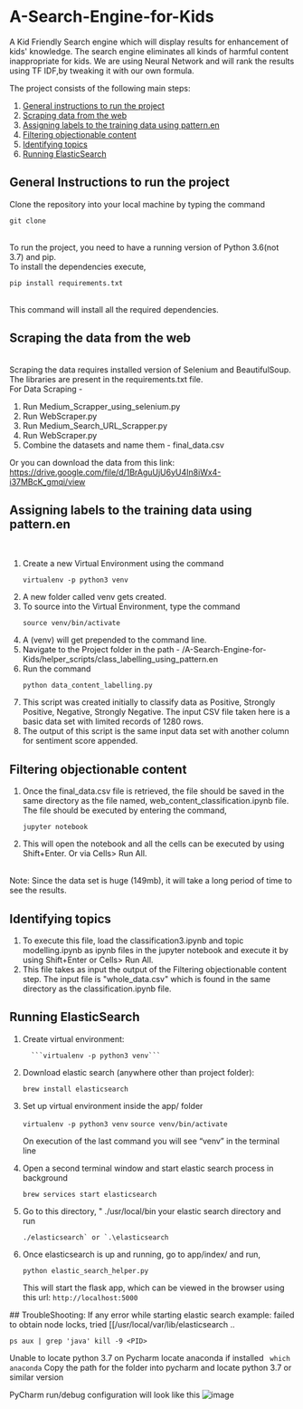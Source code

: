 # A-Search-Engine-for-Kids

A Kid Friendly Search engine which will display results for enhancement of kids' knowledge. The search engine eliminates all kinds of harmful content inappropriate for kids. We are using Neural Network and will rank the results using TF IDF,by tweaking it with our own formula.



The project consists of the following main steps:
<ol>
   <li><a href="#head1"> General instructions to run the project</a>
   <li><a href="#head2"> Scraping data from the web </a>
   <li><a href="#head3"> Assigning labels to the training data using pattern.en</a>
   <li><a href="#head4"> Filtering objectionable content</a>
   <li><a href="#head5"> Identifying topics</a>
   <li><a href="#head6"> Running ElasticSearch</a>
</ol>



<p id="head1"> <h2> General Instructions to run the project </h2></p>
Clone the repository into your local machine by typing the command
<br>


`git clone`

<br>
To run the project, you need to have a running version of Python 3.6(not 3.7) and pip.
<br>
To install the dependencies execute,
<br>

`pip install requirements.txt`

<br>
This command will install all the required dependencies.

<p id="head2"><h2> Scraping the data from the web </h2>
<br>
Scraping the data requires installed version of Selenium and BeautifulSoup. The libraries are present in the requirements.txt file.
<br>
For Data Scraping - 
<ol>
   <li>Run Medium_Scrapper_using_selenium.py
   <li>Run WebScraper.py
   <li>Run Medium_Search_URL_Scrapper.py
   <li>Run WebScraper.py
   <li>Combine the datasets and name them - final_data.csv
</ol>

Or you can download the data from this link: 
https://drive.google.com/file/d/1BrAguUjU6yU4In8iWx4-i37MBcK_gmqi/view
<p id="head3"><h2>Assigning labels to the training data using pattern.en</h2>
<br>
<ol>
<li>Create a new Virtual Environment using the command
   
   ```virtualenv -p python3 venv```
   
<li>A new folder called venv gets created.
<li>To source into the Virtual Environment, type the command
   
   ```source venv/bin/activate```
   
<li>A (venv) will get prepended to the command line. 
<li>Navigate to the Project folder in the path - /A-Search-Engine-for-Kids/helper_scripts/class_labelling_using_pattern.en
<li>Run the command
   
   ```python data_content_labelling.py```
<li>This script was created initially to classify data as Positive, Strongly Positive, Negative, Strongly Negative. The input CSV file taken here is a basic data set with limited records of 1280 rows.
<li>The output of this script is the same input data set with another column for sentiment score appended.
</ol>
   
<p id="head4"><h2>Filtering objectionable content</h2>
<ol>
<li>Once the final_data.csv file is retrieved, the file should be saved in the same directory as the file named, web_content_classification.ipynb file. The file should be executed by entering the command,

```jupyter notebook```
<li> This will open the notebook and all the cells can be executed by using Shift+Enter. Or via Cells> Run All.
</ol>
<br>
Note: Since the data set is huge (149mb), it will take a long period of time to see the results.
<br>
<p id="head5"><h2>Identifying topics</h2>
<ol>
<li> To execute this file, load the classification3.ipynb and topic modelling.ipynb as ipynb files in the jupyter notebook and execute it by using Shift+Enter or Cells> Run All.

<li>This file takes as input the output of the Filtering objectionable content step. The input file is "whole_data.csv" which is found in the same directory as the classification.ipynb file.
</ol>
<p id="head6"><h2>Running ElasticSearch</h2>

<ol>
   <li>Create virtual environment:
      
      ```virtualenv -p python3 venv```

<li>Download elastic search (anywhere other than project folder):
   
```brew install elasticsearch```

<li> Set up virtual environment inside the app/ folder

```virtualenv -p python3 venv```
```source venv/bin/activate```

On execution of the last command you will see “venv” in the terminal line
<li> Open a second terminal window and start elastic search process in background 

```brew services start elasticsearch```
<li>Go to this directory, " ./usr/local/bin your elastic search directory and run 

```./elasticsearch` or `.\elasticsearch```
<li> Once elasticsearch is up and running, go to app/index/ and run,
   
   ```python elastic_search_helper.py```
   
  This will start the flask app, which can be viewed in the browser using this url: 
  ``http://localhost:5000``
</ol>
## TroubleShooting:
If any error while starting elastic search 
example: failed to obtain node locks, tried [[/usr/local/var/lib/elasticsearch ..

`ps aux | grep 'java'
kill -9 <PID>`

Unable to locate python 3.7 on Pycharm 
locate anaconda if installed
` which anaconda`
Copy the path for the folder into pycharm and locate python 3.7 or similar version

PyCharm run/debug configuration will look like this
![image](https://user-images.githubusercontent.com/25397038/50049102-1f7c2b80-0091-11e9-8369-b13087f1346d.png)
